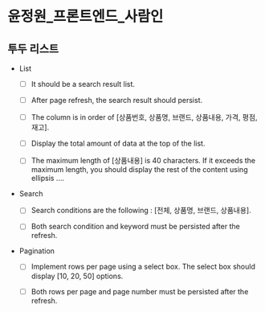 # 윤정원\_프론트엔드\_사람인

## 투두 리스트

- List

  - [ ] It should be a search result list.

  - [ ] After page refresh, the search result should persist.

  - [ ] The column is in order of [상품번호, 상품명, 브랜드, 상품내용, 가격, 평점, 재고].

  - [ ] Display the total amount of data at the top of the list.

  - [ ] The maximum length of [상품내용] is 40 characters. If it exceeds the maximum length, you should display the rest of the content using ellipsis ....

- Search

  - [ ] Search conditions are the following : [전체, 상품명, 브랜드, 상품내용].

  - [ ] Both search condition and keyword must be persisted after the refresh.

- Pagination

  - [ ] Implement rows per page using a select box. The select box should display [10, 20, 50] options.

  - [ ] Both rows per page and page number must be persisted after the refresh.
